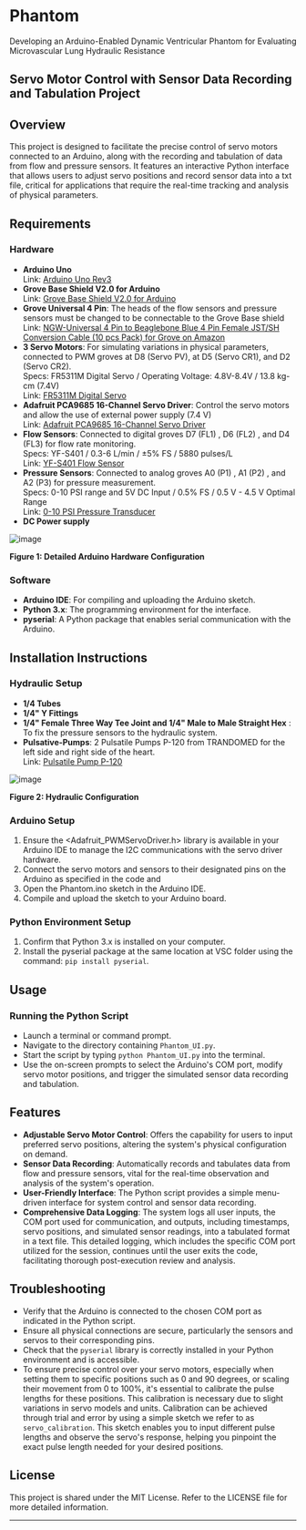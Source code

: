 # Phantom
Developing an Arduino-Enabled Dynamic Ventricular Phantom for Evaluating Microvascular Lung Hydraulic Resistance

## Servo Motor Control with Sensor Data Recording and Tabulation Project

## Overview
This project is designed to facilitate the precise control of servo motors connected to an Arduino, along with the recording and tabulation of data from flow and pressure sensors. It features an interactive Python interface that allows users to adjust servo positions and record sensor data into a txt file, critical for applications that require the real-time tracking and analysis of physical parameters.

## Requirements

### Hardware
- **Arduino Uno**  
  Link: [Arduino Uno Rev3](https://store-usa.arduino.cc/products/arduino-uno-rev3?queryID=undefined&selectedStore=us)
- **Grove Base Shield V2.0 for Arduino**  
  Link: [Grove Base Shield V2.0 for Arduino](https://store-usa.arduino.cc/products/grove-base-shield-v2-0-for-arduino)
- **Grove Universal 4 Pin**: The heads of the flow sensors and pressure sensors must be changed to be connectable to the Grove Base shield  
  Link: [NGW-Universal 4 Pin to Beaglebone Blue 4 Pin Female JST/SH Conversion Cable (10 pcs Pack) for Grove on Amazon](#) 
- **3 Servo Motors**: For simulating variations in physical parameters, connected to PWM groves at D8 (Servo PV), at D5 (Servo CR1), and D2 (Servo CR2).  
  Specs: FR5311M Digital Servo / Operating Voltage: 4.8V-8.4V / 13.8 kg-cm (7.4V)  
  Link: [FR5311M Digital Servo](https://abra-electronics.com/sensors/sensors-liquid-flow/sen0216-gravity-digital-water-flow-sensor-for-arduino-1-8.html)
- **Adafruit PCA9685 16-Channel Servo Driver**: Control the servo motors and allow the use of external power supply (7.4 V)  
  Link: [Adafruit PCA9685 16-Channel Servo Driver](https://www.adafruit.com/product/815)
- **Flow Sensors**: Connected to digital groves D7 (FL1) , D6 (FL2) , and D4 (FL3) for flow rate monitoring.  
  Specs: YF-S401 / 0.3-6 L/min / ±5% FS / 5880 pulses/L   
  Link: [YF-S401 Flow Sensor](https://abra-electronics.com/sensors/sensors-liquid-flow/sen0216-gravity-digital-water-flow-sensor-for-arduino-1-8.html)
- **Pressure Sensors**: Connected to analog groves A0 (P1) , A1 (P2) , and A2 (P3) for pressure measurement.  
  Specs: 0-10 PSI range and 5V DC Input / 0.5% FS / 0.5 V - 4.5 V Optimal Range  
  Link: [0-10 PSI Pressure Transducer](https://snapklik.com/en-ca/product/pressure-transducer-stainless-pressure-transducer-5-psi-pressure-transducer-sensor-10-psi-steel-pressure-sender-sensor-g1-4-for-oil-tank-gas-tank-and-tank-0-10psi-0-10psi/0P2P4PL7318L5)
- **DC Power supply**
  
![image](https://github.com/Fredmichll/Phantom/assets/149977886/fe1bf998-b674-4a97-bbc9-5824daf53194)

**Figure 1: Detailed Arduino Hardware Configuration**

### Software
- **Arduino IDE**: For compiling and uploading the Arduino sketch.
- **Python 3.x**: The programming environment for the interface.
- **pyserial**: A Python package that enables serial communication with the Arduino.
  
## Installation Instructions

### Hydraulic Setup
- **1/4 Tubes**
- **1/4" Y Fittings**
- **1/4" Female Three Way Tee Joint and 1/4" Male to Male Straight Hex** : To fix the pressure sensors to the hydraulic system.
- **Pulsative-Pumps**: 2 Pulsatile Pumps P-120 from TRANDOMED for the left side and right side of the heart.  
  Link: [Pulsatile Pump P-120](https://www.trando-med.com/pulsatile-pump/top-selling-pumps/pulsatile-pump-p-120-for-driving-vascular.html)

![image](https://github.com/Fredmichll/Phantom/assets/149977886/ca6718d9-69b5-4a1f-8225-fc4590b9d5d3)

**Figure 2: Hydraulic Configuration**

### Arduino Setup
1. Ensure the <Adafruit_PWMServoDriver.h> library is available in your Arduino IDE to manage the I2C communications with the servo driver hardware.
2. Connect the servo motors and sensors to their designated pins on the Arduino as specified in the code and 
3. Open the Phantom.ino sketch in the Arduino IDE.
4. Compile and upload the sketch to your Arduino board.
   
### Python Environment Setup
1. Confirm that Python 3.x is installed on your computer.
2. Install the pyserial package at the same location at VSC folder using the command: `pip install pyserial`.

## Usage

### Running the Python Script
- Launch a terminal or command prompt.
- Navigate to the directory containing `Phantom_UI.py`.
- Start the script by typing `python Phantom_UI.py` into the terminal.
- Use the on-screen prompts to select the Arduino's COM port, modify servo motor positions, and trigger the simulated sensor data recording and tabulation.

## Features
- **Adjustable Servo Motor Control**: Offers the capability for users to input preferred servo positions, altering the system's physical configuration on demand.
- **Sensor Data Recording**: Automatically records and tabulates data from flow and pressure sensors, vital for the real-time observation and analysis of the system's operation.
- **User-Friendly Interface**: The Python script provides a simple menu-driven interface for system control and sensor data recording.
- **Comprehensive Data Logging**: The system logs all user inputs, the COM port used for communication, and outputs, including timestamps, servo positions, and simulated sensor readings, into a tabulated format in a text file. This detailed logging, which includes the specific COM port utilized for the session, continues until the user exits the code, facilitating thorough post-execution review and analysis.
  
## Troubleshooting
- Verify that the Arduino is connected to the chosen COM port as indicated in the Python script.
- Ensure all physical connections are secure, particularly the sensors and servos to their corresponding pins.
- Check that the `pyserial` library is correctly installed in your Python environment and is accessible.
- To ensure precise control over your servo motors, especially when setting them to specific positions such as 0 and 90 degrees, or scaling their movement from 0 to 100%, it's essential to calibrate the pulse lengths for these positions. This calibration is necessary due to slight variations in servo models and units. Calibration can be achieved through trial and error by using a simple sketch we refer to as `servo_calibration`. This sketch enables you to input different pulse lengths and observe the servo's response, helping you pinpoint the exact pulse length needed for your desired positions.

## License
This project is shared under the MIT License. Refer to the LICENSE file for more detailed information.

---
